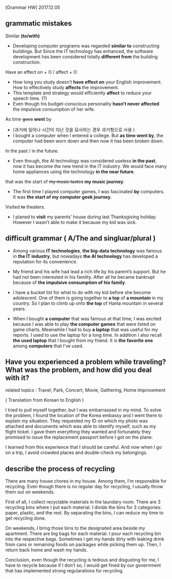 [Grammar HW] 2017.12.05

## grammatic mistakes

Similar **(to/with)**
- Developing computer programs was regarded **similar to** constructing buildings. But Since the IT technology has enhanced, the software development has been considered totally **different from** the building construction.

Have an effect on + O / affect + O
- How long you study doesn’t **have effect on** your English improvement. How to effectively study **affects** the improvement.
- This template and strategy would efficiently **affect** to reduce your speech time. (?)
- Even though his budget-conscious personality **hasn’t never affected** the impulsive consumption of her wife.

As time ~~goes~~ **went** by
- (과거에 일어나 시간이 지난 것을 묘사하는 경우 과거형으로 사용 )
- I bought a computer when I entered a college. But **as time went by**, the computer had been worn down and then now it has been broken down. 

In the past / in the future. 
- Even though, the AI technology was considered useless **in the past**, now it has become the new trend in the IT industry. We would face many home appliances using the technology **in the near future**. 

that was the start of ~~my music tastes~~ **my music journey**.
- The first time I played computer games, I was fascinated **by** computers. It was **the start of my computer geek journey**.

Visited ~~to~~ theaters.
- I planed to **visit** my parents’ house during last Thanksgiving holiday. However I wasn’t able to make it because my kid was sick.
		
	
## difficult grammar ( A/The and singluar/plural )
- Among various **IT technologies**, **the big-data technology** was famous in **the IT industry**, but nowadays **the AI technology** has developed a reputation for its convenience.

- My friend and his wife had lead a rich life by his parent’s support. But he had not been interested in his familty. After all he became bankrupt because of **the impulsive consumption of his family**.

- I have a bucket list for what to do with my kid before she become adolescent. One of them is going together to **a top** of **a mountain** in my country. So I plan to climb up onto **the top** of Hanla mountain in several years.

- When I bought **a computer** that was famous at that time, I was excited because I was able to play **the computer games** that were listed on game charts. Meanwhile I had to buy **a laptop** that was useful for my reports. I used to use the laptop for a long time. In addition I also recall **the used laptop** that I bought from my friend. It is **the favorite one** among **computers** that I’ve used.

## Have you experienced a problem while traveling? What was the problem, and how did you deal with it? 

related topics : Travel, Park, Concert, Movie, Gathering, Home Improvement

( Translation from Korean to English )

I tried to pull myself together, but I was embarrassed in my mind. To solve the problem, I found the location of the Korea embassy and I went there to explain my situation. They requested my ID on which my photo was attached and documents which was able to identify myself, such as my flight ticket. I gave them everything they wanted and fortunately they promised to issue the replacement passport before I got on the plane.

I learned from this experience that I should be careful. And now when I go on a trip, I avoid crowded places and double-check my belongings. 

## describe the process of recycling 

There are many house chores in my house. Among them, I’m responsible for recycling. Even though there is no regular day for recycling, I usually throw them out on weekends. 

First of all, I collect recyclable materials in the laundary room. There are 3 recycling bins where I put each material. I divide the bins for 3 categories: paper, plastic, and the rest. By separating the bins, I can reduce my time to get recycling done.

On weekends, I bring those bins to the designated area beside my apartment. There are big bags for each material. I pour each recycling bin into the respective bags. Sometimes I get my hands dirty with leaking drink from cans or remaining foods on packages while picking them up. Then, I return back home and wash my hands.

Conclusion, even though the recycling is tedious and disgusting for me, I have to recycle because if I don’t so, I would get fined by our government that has implemented strong regularations for recycling.

